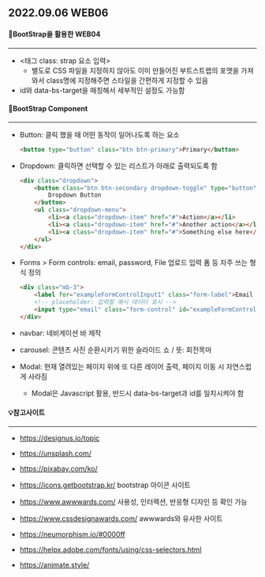 ## 2022.09.06 WEB06



#### 📌BootStrap을 활용한 WEB04

---

- <태그 class: strap 요소 입력>
  - 별도로 CSS 파일을 지정하지 않아도 이미 만들어진 부트스트랩의 포맷을 가져와서 class명에 지정해주면 스타일을 간편하게 지정할 수 있음
- id와 data-bs-target을 매칭해서 세부적인 설정도 가능함



#### 📌BootStrap Component

---

- Button: 클릭 했을 때 어떤 동작이 일어나도록 하는 요소

  ```html
  <button type="button" class="btn btn-primary">Primary</button>
  ```

- Dropdown: 클릭하면 선택할 수 있는 리스트가 아래로 출력되도록 함

  ```html
  <div class="dropdown">
      <button class="btn btn-secondary dropdown-toggle" type="button" data-bs-toggle="dropdown" aria-expanded="false">
          Dropdown Button
      </button>
      <ul class="dropdown-menu">
          <li><a class="dropdown-item" href="#">Action</a></li>
          <li><a class="dropdown-item" href="#">Another action</a></li>
          <li><a class="dropdown-item" href="#">Something else here</a></li>
      </ul>
  </div>
  ```

  

- Forms > Form controls: email, password, File 업로드 입력 폼 등 자주 쓰는 형식 정의

  ```html
  <div class="mb-3">
      <label for="exampleFormControlInput1" class="form-label">Email address</label>
      <!-- placeholder: 입력할 예시 데이터 표시 -->
      <input type="email" class="form-control" id="exampleFormControlInput1" placeholder="name@example.com">
  </div>
  ```



- navbar: 네비게이션 바 제작

- carousel: 콘텐츠 사진 순환시키기 위한 슬라이드 쇼 / 뜻: 회전목마

- Modal: 현재 열려있는 페이지 위에 또 다른 레이어 출력, 페이지 이동 시 자연스럽게 사라짐

  - Modal은 Javascript 활용, 반드시 data-bs-target과 id를 일치시켜야 함

  



#### 💡참고사이트

---

- https://designus.io/topic
- https://unsplash.com/

- https://pixabay.com/ko/

- https://icons.getbootstrap.kr/ bootstrap 아이콘 사이트

- https://www.awwwards.com/ 사용성, 인터렉션, 반응형 디자인 등 확인 가능

- https://www.cssdesignawards.com/ awwwards와 유사한 사이트

- https://neumorphism.io/#0000ff
- https://helpx.adobe.com/fonts/using/css-selectors.html
- https://animate.style/
